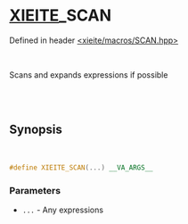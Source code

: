 # [XIEITE](../macros.md)\_SCAN
Defined in header [<xieite/macros/SCAN.hpp>](../../include/xieite/macros/SCAN.hpp)

<br/>

Scans and expands expressions if possible

<br/><br/>

## Synopsis

<br/>

```cpp
#define XIEITE_SCAN(...) __VA_ARGS__
```
### Parameters
- `...` - Any expressions
